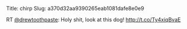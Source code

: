 Title: chirp
Slug: a370d32aa9390265eab1081dafe8e0e9

RT <a href="http://twitter.com/drewtoothpaste">@drewtoothpaste</a>: Holy shit, look at this dog! <a href="http://t.co/Ty4xiqBvaE">http://t.co/Ty4xiqBvaE</a>
